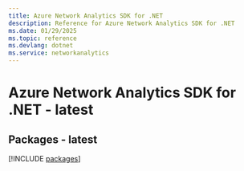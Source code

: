 ```yaml
---
title: Azure Network Analytics SDK for .NET
description: Reference for Azure Network Analytics SDK for .NET
ms.date: 01/29/2025
ms.topic: reference
ms.devlang: dotnet
ms.service: networkanalytics
---
```

# Azure Network Analytics SDK for .NET - latest
## Packages - latest
[!INCLUDE [packages](network-analytics-index.md)]